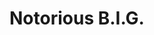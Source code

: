 ---
title: "Notorious B.I.G."
summary: "Christopher George Latore Wallace , better known by his stage names the Notorious B.I.G., Biggie Smalls, or simply Biggie, was an American rapper. Rooted in East Coast hip hop and particularly gangsta rap, he is cited in various media lists as one of the greatest rappers of all time. Wallace became known for his distinctive laid-back lyrical delivery, offsetting the lyrics' often grim content. His music was often semi-autobiographical, telling of hardship and criminality, but also of debauchery and celebration.Born and raised in Brooklyn, New York City, Wallace signed to Sean \"Puffy\" Combs' label Bad Boy Records as it launched in 1993, and gained exposure through features on several other artists' singles that year. His debut album Ready to Die was met with widespread critical acclaim, and included his signature songs \"Juicy\" and \"Big Poppa\". The album made him the central figure in East Coast hip hop, and restored New York's visibility at a time when the West Coast hip hop scene was dominating hip hop music. Wallace was awarded the 1995 Billboard Music Awards' Rapper of the Year. The following year, he led his protégé group Junior M.A.F.I.A., a team of himself and longtime friends, including Lil' Kim, to chart success.
During 1996, while recording his second album, Wallace became ensnarled in the escalating East Coast–West Coast hip hop feud. Following Tupac Shakur's murder in a drive-by shooting in Las Vegas in September 1996, speculations of involvement in Shakur's murder by criminal elements orbiting the Bad Boy circle circulated as a result of Wallace's public feud with Shakur. On March 9, 1997, six months after Shakur's murder, Wallace was murdered by an unidentified assailant in a drive-by shooting while visiting Los Angeles. Wallace's second album Life After Death, a double album, was released two weeks later. It reached number one on the Billboard 200, and eventually achieved a diamond certification in the United States.With two more posthumous albums released, Wallace has certified sales of over 28 million copies in the United States, including 21 million albums. Rolling Stone has called him the \"greatest rapper that ever lived\", and Billboard named him the greatest rapper of all time. The Source magazine named him the greatest rapper of all time in its 150th issue. In 2006, MTV ranked him at No. 3 on their list of The Greatest MCs of All Time, calling him possibly \"the most skillful ever on the mic\". In 2020, he was inducted into the Rock and Roll Hall of Fame."
slug: "notorious-b-i-g"
image: "notorious-b-i-g.jpg"
apple_music_artist_url: "https://music.apple.com/gb/artist/the-notorious-b-i-g/5499810"
wikipedia_url: "https://en.wikipedia.org/wiki/The_Notorious_B.I.G."
---